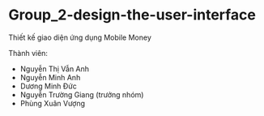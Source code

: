 # Group_2-design-the-user-interface

Thiết kế giao diện ứng dụng Mobile Money

Thành viên:

* Nguyễn Thị Vẫn Anh
* Nguyễn Minh Anh
* Dương Minh Đức
* Nguyễn Trường Giang (trưởng nhóm)
* Phùng Xuân Vượng